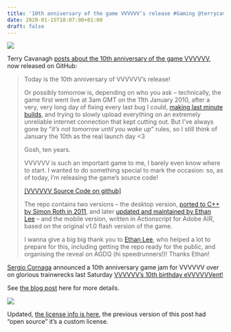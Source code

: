 ```yaml
---
title: '10th anniversary of the game VVVVVV’s release #Gaming @terrycavanagh'
date: 2020-01-15T18:07:00+01:00
draft: false
---
```


![](https://cdn-blog.adafruit.com/uploads/2020/01/ezgif-6-4e0d6db1357a.gif)

Terry Cavanagh [posts about the 10th anniversary of the game VVVVVV](http://distractionware.com/blog/2020/01/vvvvvv-is-now-open-source/), now released on GitHub:

> Today is the 10th anniversary of VVVVVV’s release!
> 
> Or possibly tomorrow is, depending on who you ask – technically, the game first went live at 3am GMT on the 11th January 2010, after a very, very long day of fixing every last bug I could, [making last minute builds](http://distractionware.com/blog/2010/01/conundrum/), and trying to slowly upload everything on an extremely unreliable internet connection that kept cutting out. But I’ve always gone by “_it’s not tomorrow until you wake up_” rules, so I still think of January the 10th as the real launch day <3
> 
> Gosh, ten years.
> 
> VVVVVV is such an important game to me, I barely even know where to start. I wanted to do something special to mark the occasion: so, as of today, I’m releasing the game’s source code!
> 
> [\[VVVVVV Source Code on github\]](https://github.com/TerryCavanagh/vvvvvv)
> 
> The repo contains two versions – the desktop version, [ported to C++ by Simon Roth in 2011](http://distractionware.com/blog/2011/07/vvvvvv-version-2-0-launches-in-the-new-humble-indie-bundle/), and later [updated and maintained by Ethan Lee](http://distractionware.com/blog/2014/03/wanted-coder-for-vvvvvv-maintenance/) – and the mobile version, written in Actionscript for Adobe AIR, based on the original v1.0 flash version of the game.
> 
> I wanna give a big big thank you to [Ethan Lee](http://www.flibitijibibo.com/), who helped a lot to prepare for this, including getting the repo ready for the public, and organising the reveal on AGDQ (hi speedrunners!)! Thanks Ethan!

[Sergio Cornaga](https://twitter.com/corneaga) announced a 10th anniversary game jam for VVVVVV over on glorious trainwrecks last Saturday [VVVVVV’s 10th birthday eVVVVVVent!](https://www.glorioustrainwrecks.com/node/11759)

See [the blog post](http://distractionware.com/blog/2020/01/vvvvvv-is-now-open-source/) here for more details.

![](http://distractionware.com/blog/wp-content/uploads/2020/01/ending10year.png)

Updated, [the license info is here](https://github.com/TerryCavanagh/VVVVVV/blob/master/LICENSE.md), the previous version of this post had “open source” it’s a custom license.